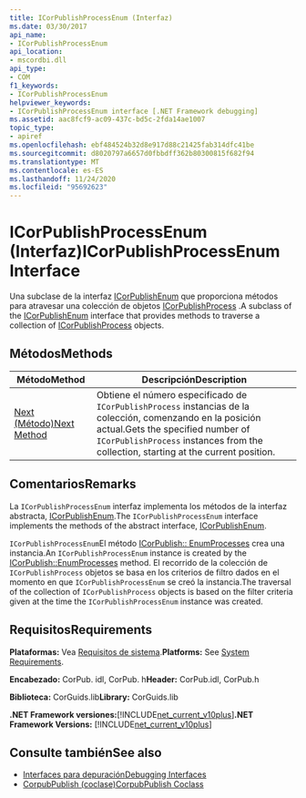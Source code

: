```yaml
---
title: ICorPublishProcessEnum (Interfaz)
ms.date: 03/30/2017
api_name:
- ICorPublishProcessEnum
api_location:
- mscordbi.dll
api_type:
- COM
f1_keywords:
- ICorPublishProcessEnum
helpviewer_keywords:
- ICorPublishProcessEnum interface [.NET Framework debugging]
ms.assetid: aac8fcf9-ac09-437c-bd5c-2fda14ae1007
topic_type:
- apiref
ms.openlocfilehash: ebf484524b32d8e917d88c21425fab314dfc41be
ms.sourcegitcommit: d8020797a6657d0fbbdff362b80300815f682f94
ms.translationtype: MT
ms.contentlocale: es-ES
ms.lasthandoff: 11/24/2020
ms.locfileid: "95692623"
---
```

# <a name="icorpublishprocessenum-interface"></a><span data-ttu-id="1a4fc-102">ICorPublishProcessEnum (Interfaz)</span><span class="sxs-lookup"><span data-stu-id="1a4fc-102">ICorPublishProcessEnum Interface</span></span>

<span data-ttu-id="1a4fc-103">Una subclase de la interfaz [ICorPublishEnum](icorpublishenum-interface.md) que proporciona métodos para atravesar una colección de objetos [ICorPublishProcess](icorpublishprocess-interface.md) .</span><span class="sxs-lookup"><span data-stu-id="1a4fc-103">A subclass of the [ICorPublishEnum](icorpublishenum-interface.md) interface that provides methods to traverse a collection of [ICorPublishProcess](icorpublishprocess-interface.md) objects.</span></span>  
  
## <a name="methods"></a><span data-ttu-id="1a4fc-104">Métodos</span><span class="sxs-lookup"><span data-stu-id="1a4fc-104">Methods</span></span>  
  
|<span data-ttu-id="1a4fc-105">Método</span><span class="sxs-lookup"><span data-stu-id="1a4fc-105">Method</span></span>|<span data-ttu-id="1a4fc-106">Descripción</span><span class="sxs-lookup"><span data-stu-id="1a4fc-106">Description</span></span>|  
|------------|-----------------|  
|[<span data-ttu-id="1a4fc-107">Next (Método)</span><span class="sxs-lookup"><span data-stu-id="1a4fc-107">Next Method</span></span>](icorpublishprocessenum-next-method.md)|<span data-ttu-id="1a4fc-108">Obtiene el número especificado de `ICorPublishProcess` instancias de la colección, comenzando en la posición actual.</span><span class="sxs-lookup"><span data-stu-id="1a4fc-108">Gets the specified number of `ICorPublishProcess` instances from the collection, starting at the current position.</span></span>|  
  
## <a name="remarks"></a><span data-ttu-id="1a4fc-109">Comentarios</span><span class="sxs-lookup"><span data-stu-id="1a4fc-109">Remarks</span></span>  

 <span data-ttu-id="1a4fc-110">La `ICorPublishProcessEnum` interfaz implementa los métodos de la interfaz abstracta, [ICorPublishEnum](icorpublishenum-interface.md).</span><span class="sxs-lookup"><span data-stu-id="1a4fc-110">The `ICorPublishProcessEnum` interface implements the methods of the abstract interface, [ICorPublishEnum](icorpublishenum-interface.md).</span></span>  
  
 <span data-ttu-id="1a4fc-111">`ICorPublishProcessEnum`El método [ICorPublish:: EnumProcesses](icorpublish-enumprocesses-method.md) crea una instancia.</span><span class="sxs-lookup"><span data-stu-id="1a4fc-111">An `ICorPublishProcessEnum` instance is created by the [ICorPublish::EnumProcesses](icorpublish-enumprocesses-method.md) method.</span></span> <span data-ttu-id="1a4fc-112">El recorrido de la colección de `ICorPublishProcess` objetos se basa en los criterios de filtro dados en el momento en que `ICorPublishProcessEnum` se creó la instancia.</span><span class="sxs-lookup"><span data-stu-id="1a4fc-112">The traversal of the collection of `ICorPublishProcess` objects is based on the filter criteria given at the time the `ICorPublishProcessEnum` instance was created.</span></span>  
  
## <a name="requirements"></a><span data-ttu-id="1a4fc-113">Requisitos</span><span class="sxs-lookup"><span data-stu-id="1a4fc-113">Requirements</span></span>  

 <span data-ttu-id="1a4fc-114">**Plataformas:** Vea [Requisitos de sistema](../../get-started/system-requirements.md).</span><span class="sxs-lookup"><span data-stu-id="1a4fc-114">**Platforms:** See [System Requirements](../../get-started/system-requirements.md).</span></span>  
  
 <span data-ttu-id="1a4fc-115">**Encabezado:** CorPub. idl, CorPub. h</span><span class="sxs-lookup"><span data-stu-id="1a4fc-115">**Header:** CorPub.idl, CorPub.h</span></span>  
  
 <span data-ttu-id="1a4fc-116">**Biblioteca:** CorGuids.lib</span><span class="sxs-lookup"><span data-stu-id="1a4fc-116">**Library:** CorGuids.lib</span></span>  
  
 <span data-ttu-id="1a4fc-117">**.NET Framework versiones:**[!INCLUDE[net_current_v10plus](../../../../includes/net-current-v10plus-md.md)]</span><span class="sxs-lookup"><span data-stu-id="1a4fc-117">**.NET Framework Versions:** [!INCLUDE[net_current_v10plus](../../../../includes/net-current-v10plus-md.md)]</span></span>  
  
## <a name="see-also"></a><span data-ttu-id="1a4fc-118">Consulte también</span><span class="sxs-lookup"><span data-stu-id="1a4fc-118">See also</span></span>

- [<span data-ttu-id="1a4fc-119">Interfaces para depuración</span><span class="sxs-lookup"><span data-stu-id="1a4fc-119">Debugging Interfaces</span></span>](debugging-interfaces.md)
- [<span data-ttu-id="1a4fc-120">CorpubPublish (coclase)</span><span class="sxs-lookup"><span data-stu-id="1a4fc-120">CorpubPublish Coclass</span></span>](corpubpublish-coclass.md)
